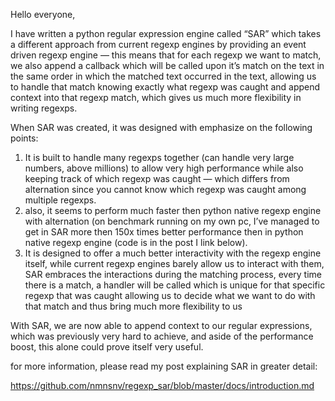 Hello everyone,

I have written a python regular expression engine called “SAR” which takes a different approach from current regexp engines by providing an event driven regexp engine — this means that for each regexp we want to match, we also append a callback which will be called upon it’s match on the text in the same order in which the matched text occurred in the text, allowing us to handle that match knowing exactly what regexp was caught and append context into that regexp match, which gives us much more flexibility in writing regexps.

When SAR was created, it was designed with emphasize on the following points:

1. It is built to handle many regexps together (can handle very large numbers, above millions) to allow very high performance while also keeping track of which regexp was caught — which differs from alternation since you cannot know which regexp was caught among multiple regexps.
2. also, it seems to perform much faster then python native regexp engine with alternation (on benchmark running on my own pc, I’ve managed to get in SAR more then 150x times better performance then in python native regexp engine (code is in the post I link below).
3. It is designed to offer a much better interactivity with the regexp engine itself, while current regexp engines barely allow us to interact with them, SAR embraces the interactions during the matching process, every time there is a match, a handler will be called which is unique for that specific regexp that was caught allowing us to decide what we want to do with that match and thus bring much more flexibility to us

With SAR, we are now able to append context to our regular expressions, which was previously very hard to achieve, and aside of the performance boost, this alone could prove itself very useful.

for more information, please read my post explaining SAR in greater detail:

https://github.com/nmnsnv/regexp_sar/blob/master/docs/introduction.md